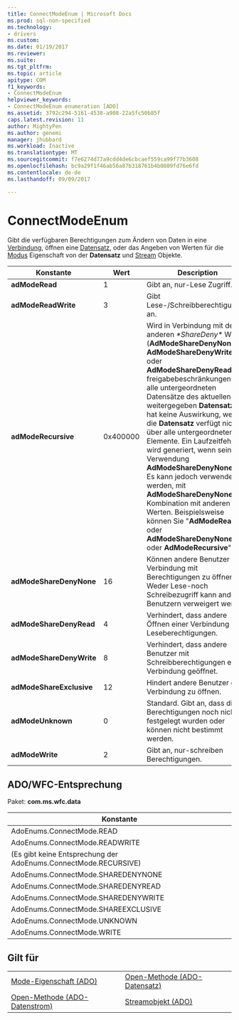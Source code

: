 ```yaml
---
title: ConnectModeEnum | Microsoft Docs
ms.prod: sql-non-specified
ms.technology:
- drivers
ms.custom: 
ms.date: 01/19/2017
ms.reviewer: 
ms.suite: 
ms.tgt_pltfrm: 
ms.topic: article
apitype: COM
f1_keywords:
- ConnectModeEnum
helpviewer_keywords:
- ConnectModeEnum enumeration [ADO]
ms.assetid: 3792c294-5161-4538-a908-22a5fc50b85f
caps.latest.revision: 11
author: MightyPen
ms.author: genemi
manager: jhubbard
ms.workload: Inactive
ms.translationtype: MT
ms.sourcegitcommit: f7e6274d77a9cdd4de6cbcaef559ca99f77b3608
ms.openlocfilehash: bc9a29f1f46ab56a87b318761b4b0809fd76e6fd
ms.contentlocale: de-de
ms.lasthandoff: 09/09/2017

---
```

# <a name="connectmodeenum"></a>ConnectModeEnum
Gibt die verfügbaren Berechtigungen zum Ändern von Daten in eine [Verbindung](../../../ado/reference/ado-api/connection-object-ado.md), öffnen eine [Datensatz](../../../ado/reference/ado-api/record-object-ado.md), oder das Angeben von Werten für die [Modus](../../../ado/reference/ado-api/mode-property-ado.md) Eigenschaft von der  **Datensatz** und [Stream](../../../ado/reference/ado-api/stream-object-ado.md) Objekte.  
  
|Konstante|Wert|Description|  
|--------------|-----------|-----------------|  
|**adModeRead**|1|Gibt an, nur-Lese Zugriff.|  
|**adModeReadWrite**|3|Gibt Lese-/Schreibberechtigungen an.|  
|**adModeRecursive**|0x400000|Wird in Verbindung mit den anderen  *\*ShareDeny\**  Werte (**AdModeShareDenyNone**, **AdModeShareDenyWrite**, oder **AdModeShareDenyRead**) freigabebeschränkungen an alle untergeordneten Datensätze des aktuellen weitergegeben **Datensatz**. Es hat keine Auswirkung, wenn die **Datensatz** verfügt nicht über alle untergeordneten Elemente. Ein Laufzeitfehler wird generiert, wenn seine Verwendung **AdModeShareDenyNone** nur. Es kann jedoch verwendet werden, mit **AdModeShareDenyNone** in Kombination mit anderen Werten. Beispielsweise können Sie "**AdModeRead** oder **AdModeShareDenyNone** oder **AdModeRecursive**".|  
|**adModeShareDenyNone**|16|Können andere Benutzer eine Verbindung mit Berechtigungen zu öffnen. Weder Lese-noch Schreibezugriff kann anderen Benutzern verweigert werden.|  
|**adModeShareDenyRead**|4|Verhindert, dass andere Öffnen einer Verbindung mit Leseberechtigungen.|  
|**adModeShareDenyWrite**|8|Verhindert, dass andere Benutzer mit Schreibberechtigungen eine Verbindung geöffnet.|  
|**adModeShareExclusive**|12|Hindert andere Benutzer eine Verbindung zu öffnen.|  
|**adModeUnknown**|0|Standard. Gibt an, dass die Berechtigungen noch nicht festgelegt wurden oder können nicht bestimmt werden.|  
|**adModeWrite**|2|Gibt an, nur-schreiben Berechtigungen.|  
  
## <a name="adowfc-equivalent"></a>ADO/WFC-Entsprechung  
 Paket: **com.ms.wfc.data**  
  
|Konstante|  
|--------------|  
|AdoEnums.ConnectMode.READ|  
|AdoEnums.ConnectMode.READWRITE|  
|(Es gibt keine Entsprechung der AdoEnums.ConnectMode.RECURSIVE)|  
|AdoEnums.ConnectMode.SHAREDENYNONE|  
|AdoEnums.ConnectMode.SHAREDENYREAD|  
|AdoEnums.ConnectMode.SHAREDENYWRITE|  
|AdoEnums.ConnectMode.SHAREEXCLUSIVE|  
|AdoEnums.ConnectMode.UNKNOWN|  
|AdoEnums.ConnectMode.WRITE|  
  
## <a name="applies-to"></a>Gilt für  
  
|||  
|-|-|  
|[Mode-Eigenschaft (ADO)](../../../ado/reference/ado-api/mode-property-ado.md)|[Open-Methode (ADO-Datensatz)](../../../ado/reference/ado-api/open-method-ado-record.md)|  
|[Open-Methode (ADO-Datenstrom)](../../../ado/reference/ado-api/open-method-ado-stream.md)|[Streamobjekt (ADO)](../../../ado/reference/ado-api/stream-object-ado.md)|

